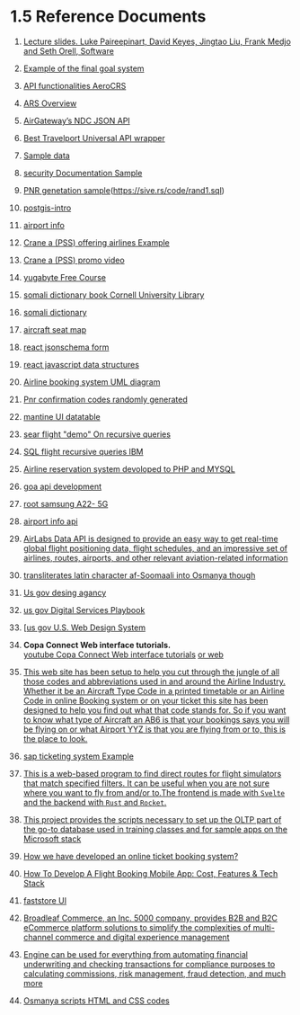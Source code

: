 # 1.5 Reference Documents

1. [Lecture slides.
Luke Paireepinart, David Keyes, Jingtao Liu, Frank Medjo and Seth Orell, Software
](https://pdfcoffee.com/download/software-requirements-specification-for-airline-flight-booking-system-software-requirements-specification-for-airline-flight-booking-system-pdf-free.html)
2. [Example of the final goal system](https://www.lemax.net/)

3. [API functionalities AeroCRS](https://docs.aerocrs.com/reference/getairlines-1)

4. [ARS Overview](https://fasrsmall634.weebly.com/disadvantages-of-manual-airline-reservation-system.html)

5. [AirGateway’s NDC JSON API](https://dev-guides.airgateway.net/)

6. [Best Travelport Universal API wrapper](https://github.com/Travelport-Ukraine/uapi-json)

7. [Sample data](http://www.lsv.fr/~sirangel/teaching/dataset/index.html)

8. [security Documentation Sample](https://duffel.com/security)

9. [PNR genetation sample](https://sive.rs/rand1)(<https://sive.rs/code/rand1.sql>)

10. [postgis-intro](https://postgis.net/workshops/zh_Hans/postgis-intro/geography.html)

11. [airport info](https://www.airportcoder.com/)

12. [Crane a (PSS) offering airlines Example](https://crane.aero/)

13. [Crane a (PSS) promo video](https://youtu.be/kppIlGPEYT4)

14. [yugabyte Free Course](https://university.yugabyte.com/enrollments)

15. [somali dictionary book Cornell University Library](https://archive.org/details/cu31924026888820/page/143/mode/1up?view=theater)

16. [somali dictionary](https://www.lexilogos.com/english/somali_dictionary.htm)

17. [aircraft seat map](https://github.com/sjova/aircraft-seat-map)

18. [react jsonschema form](https://github.com/rjsf-team/react-jsonschema-form)

19. [react javascript data structures](https://profy.dev/article/javascript-data-structures)

20. [Airline booking system UML diagram](https://www.freeprojectz.com/uml-diagram/airline-booking-system-uml-diagram)

21. [Pnr confirmation codes randomly generated](https://www.flyertalk.com/forum/travelbuzz/1858116-pnr-confirmation-codes-randomly-generated.html)

22. [mantine UI datatable](https://icflorescu.github.io/mantine-datatable)

23. [sear flight "demo" On recursive queries ](https://habr.com/en/company/postgrespro/blog/490228/)

24. [SQL flight recursive queries IBM](https://www.ibm.com/docs/en/i/7.4?topic=optimization-example)

25. [Airline reservation system devoloped to PHP and MYSQL](https://youtu.be/CyeMNYzvkFg) 

25. [goa api development](https://www.toptal.com/go/goa-api-development) 

26. [root samsung A22- 5G](https://forum.xda-developers.com/t/guide-to-root-galaxy-a22-5g-unlock-bootloader-and-flash-official-firmware-noob-friendly.4404371/) 

27. [airport info api](https://rapidapi.com/Active-api/api/airport-info) 

28. [AirLabs Data API is designed to provide an easy way to get real-time global flight positioning data, flight schedules, and an impressive set of airlines, routes, airports, and other relevant aviation-related information](https://airlabs.co/docs) 

29. [transliterates latin character af-Soomaali into Osmanya though](http://abtirsi.com/transliterate.php) 

30. [Us gov desing agancy ](https://www.usds.gov/) 

31. [us gov Digital Services Playbook](https://playbook.cio.gov/) 

32. [[us gov U.S. Web Design System](https://designsystem.digital.gov/)

33. **Copa Connect Web interface tutorials.**  
    [youtube Copa Connect Web interface tutorials](https://youtube.com/playlist?list=PL47HO1V-U0AmRhWAErb1-JnB-o8qsKOcB) 
     [or web ](https://www.copaair.com/en/web/gs/agencias-sprk-inter/face-tutorials) 

34. [This web site has been setup to help you cut through the jungle of all those codes and abbreviations used in and around the Airline Industry. Whether it be an Aircraft Type Code in a printed timetable or an Airline Code in online Booking system or on your ticket this site has been designed to help you find out what that code stands for. So if you want to know what type of Aircraft an AB6 is that your bookings says you will be flying on or what Airport YYZ is that you are flying from or to, this is the place to look.](https://www.avcodes.co.uk/) 

35. [sap ticketing system Example](https://help.sap.com/docs/CONCUR_TRAVEL/8b8fdc56b55b47b09e9d2b820045e641/c43bb2fa51c310159ddcc8b1519c2583.html?locale=en-GB) 

36. [This is a web-based program to find direct routes for flight simulators that match specified filters. It can be useful when you are not sure where you want to fly from and/or to.The frontend is made with `Svelte` and the backend with `Rust` and `Rocket`.](https://github.com/Acizza/srfinder) 
37. [This project provides the scripts necessary to set up the OLTP part of the go-to database used in training classes and for sample apps on the Microsoft stack](https://github.com/oslabs-beta/dbhive/tree/main/db-sample-data) 

38. [How we have developed an online ticket booking system?](https://ddi-dev.com/blog/case/how-we-have-developed-an-online-ticket-booking-system/) 

39. [How To Develop A Flight Booking Mobile App: Cost, Features & Tech Stack](https://www.emizentech.com/blog/how-to-develop-a-flight-booking-mobile-app.html) 

40. [faststore UI](https://evergreen.faststore.dev/) 

41. [Broadleaf Commerce, an Inc. 5000 company, provides B2B and B2C eCommerce platform solutions to simplify the complexities of multi-channel commerce and digital experience management](https://www.broadleafcommerce.com/docs/core/current/broadleaf-concepts/key-aspects-and-configuration/features-and-architecture) 

42. [Engine can be used for everything from automating financial underwriting and checking transactions for compliance purposes to calculating commissions, risk management, fraud detection, and much more ](https://www.kredor.com/products/rules-engines/#try) 

43. [Osmanya scripts HTML and CSS codes](https://symbl.cc/en/alphabets/osmanya/) 









<!---->
<!-- ```SQL -->
<!-- CREATE TABLE flights ( -->
<!-- flight_id bigint NOT NULL DEFAULT nextval('flights_flight_id_seq'::regclass), -->
<!-- flight_no character varying(6) NOT NULL, -->
<!-- company_id bigint NOT NULL DEFAULT nextval('flights_company_id_seq'::regclass), -->
<!-- scheduled_departure timestamp with time zone NOT NULL, -->
<!-- scheduled_arrival timestamp with time zone NOT NULL, -->
<!-- departure_airport character varying(3) NOT NULL, -->
<!-- arrival_airport character varying(3) NOT NULL, -->
<!-- status character varying(20) NOT NULL, -->
<!-- aircraft_id bigint NOT NULL DEFAULT nextval('flights_aircraft_id_seq'::regclass), -->
<!-- actual_departure timestamp with time zone NULL, -->
<!-- actual_arrival timestamp with time zone NULL, -->
<!-- CONSTRAINT flights_pkey PRIMARY KEY (flight_id), -->
<!-- CONSTRAINT flights_flight_no_scheduled_departure_key UNIQUE (flight_no, scheduled_departure), -->
<!-- CONSTRAINT flights_check_airlines_key UNIQUE (flight_id, company_id), -->
<!-- CONSTRAINT flights_company_id_fkey FOREIGN KEY (company_id) REFERENCES airlines(id), -->
<!-- CONSTRAINT flights_check1 CHECK (((actual_arrival IS NULL) OR ((actual_departure IS NOT NULL) AND (actual_arrival IS NOT NULL) AND (actual_arrival > actual_departure)))), -->
<!-- CONSTRAINT flights_status_check CHECK (((status)::text = ANY (ARRAY[('On Time'::character varying)::text, ('Delayed'::character varying)::text, ('Departed'::character varying)::text, ('Arrived'::character varying)::text, ('Scheduled'::character varying)::text, ('Cancelled'::character varying)::text]))), -->
<!-- CONSTRAINT flights_check CHECK ((scheduled_arrival > scheduled_departure)) -->
<!-- ); -->
<!-- CREATE UNIQUE INDEX flights_pkey ON public.flights USING btree (flight_id); -->
<!-- CREATE UNIQUE INDEX flights_flight_no_scheduled_departure_key ON public.flights USING btree (flight_no, scheduled_departure); -->
<!-- CREATE UNIQUE INDEX flights_check_airlines_key ON public.flights USING btree (flight_id, company_id); -->
<!---->
<!-- ``` -->
<!-- flight.sql -->
<!-- ```sql -->
<!-- WITH RECURSIVE search(arrival_airport, depth, path) AS ( -->
<!---->
<!-- -- everywhere you can fly from starting airport -->
<!---->
<!-- SELECT arrival_airport, 1, ARRAY[departure_airport, arrival_airport] -->
<!---->
<!-- FROM  flights -->
<!-- -- WHERE airline = 'WN' -- Southwest -->
<!-- WHERE -->
<!---->
<!-- AND departure_airport = 'DRM' -->
<!---->
<!-- UNION ALL -->
<!---->
<!-- -- everywhere you can fly from previous airport -->
<!---->
<!-- SELECT r.arrival_airport, depth + 1, path || r.arrival_airport -->
<!---->
<!-- FROM search AS s -- from the work table -->
<!---->
<!-- JOIN flights_v AS r ON s.arrival_airport = r.departure_airport -->
<!---->
<!-- WHERE r.scheduled_departure = 2022-09-28 03:32:47 -- Southwest -->
<!---->
<!-- AND depth < 3 -->
<!---->
<!-- AND NOT r.arrival_airport = ANY(path) -- no cycles -->
<!---->
<!-- ) -->
<!---->
<!-- SELECT * FROM search -->
<!---->
<!-- ORDER BY depth, arrival_airport; -->
<!-- ``` -->
